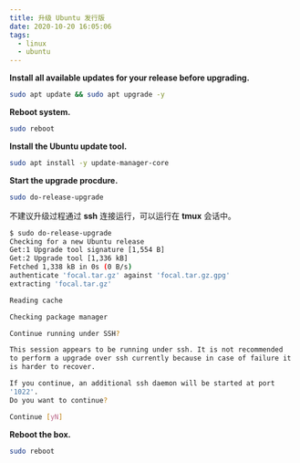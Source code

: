 ```yaml
---
title: 升级 Ubuntu 发行版
date: 2020-10-20 16:05:06
tags:
  - linux
  - ubuntu
---
```


**Install all available updates for your release before upgrading.**

``` bash
sudo apt update && sudo apt upgrade -y
```

**Reboot system.**

``` bash
sudo reboot
```

**Install the Ubuntu update tool.**

``` bash
sudo apt install -y update-manager-core
```

**Start the upgrade procdure.**

``` bash
sudo do-release-upgrade
```

不建议升级过程通过 **ssh** 连接运行，可以运行在 **tmux** 会话中。

``` bash
$ sudo do-release-upgrade
Checking for a new Ubuntu release
Get:1 Upgrade tool signature [1,554 B]
Get:2 Upgrade tool [1,336 kB]
Fetched 1,338 kB in 0s (0 B/s)
authenticate 'focal.tar.gz' against 'focal.tar.gz.gpg'
extracting 'focal.tar.gz'

Reading cache

Checking package manager

Continue running under SSH?

This session appears to be running under ssh. It is not recommended
to perform a upgrade over ssh currently because in case of failure it
is harder to recover.

If you continue, an additional ssh daemon will be started at port
'1022'.
Do you want to continue?

Continue [yN]
```

**Reboot the box.**

``` bash
sudo reboot
```
